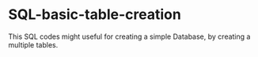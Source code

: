 # SQL-basic-table-creation
This SQL codes might useful for creating a simple Database, by creating a multiple tables.
